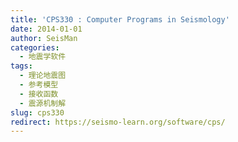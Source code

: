 ```yaml
---
title: 'CPS330 : Computer Programs in Seismology'
date: 2014-01-01
author: SeisMan
categories:
  - 地震学软件
tags:
  - 理论地震图
  - 参考模型
  - 接收函数
  - 震源机制解
slug: cps330
redirect: https://seismo-learn.org/software/cps/
---
```

